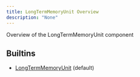 ```yaml
---
title: LongTermMemoryUnit Overview
description: "None"
---
```

Overview of the LongTermMemoryUnit component
## Builtins
* [LongTermMemoryUnit](/docs/components/longtermmemoryunit/longtermmemoryunit/) (default)